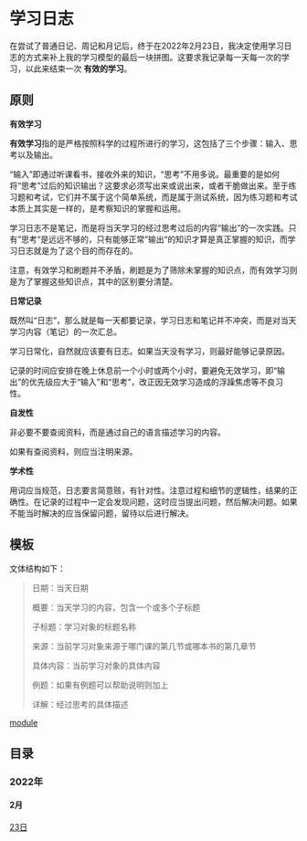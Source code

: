 # 学习日志
在尝试了普通日记、周记和月记后，终于在2022年2月23日，我决定使用学习日志的方式来补上我的学习模型的最后一块拼图。这要求我记录每一天每一次的学习，以此来结束一次 **有效的学习**。

## 原则

**有效学习**

**有效学习**指的是严格按照科学的过程所进行的学习，这包括了三个步骤：输入、思考以及输出。

“输入”即通过听课看书，接收外来的知识，“思考”不用多说。最重要的是如何将“思考”过后的知识输出？这要求必须写出来或说出来，或者干脆做出来。至于练习题和考试，它们并不属于这个简单系统，而是属于测试系统，因为练习题和考试本质上其实是一样的，是考察知识的掌握和运用。

学习日志不是笔记，而是将当天学习的经过思考过后的内容“输出”的一次实践。只有”思考“是远远不够的，只有能够正常”输出“的知识才算是真正掌握的知识，而学习日志就是为了这个目的而存在的。

注意，有效学习和刷题并不矛盾，刷题是为了筛除未掌握的知识点，而有效学习则是为了掌握这些知识点，其中的区别要分清楚。

**日常记录**

既然叫“日志”，那么就是每一天都要记录，学习日志和笔记并不冲突，而是对当天学习内容（笔记）的一次汇总。

学习日常化，自然就应该要有日志。如果当天没有学习，则最好能够记录原因。

记录的时间应安排在晚上休息前一个小时或两个小时，要避免无效学习，即“输出”的优先级应大于“输入”和“思考”，改正因无效学习造成的浮躁焦虑等不良习性。

**自发性**

非必要不要查阅资料，而是通过自己的语言描述学习的内容。

如果有查阅资料，则应当注明来源。

**学术性**

用词应当规范，日志要言简意赅，有针对性。注意过程和细节的逻辑性，结果的正确性。在记录的过程中一定会发现问题，这时应当提出问题，然后解决问题。如果不能当时解决的应当保留问题，留待以后进行解决。

## 模板

文体结构如下：

> 日期：当天日期
>
> 概要：当天学习的内容，包含一个或多个子标题
>
> 子标题：学习对象的标题名称
>
> 来源：当前学习对象来源于哪门课的第几节或哪本书的第几章节
>
> 具体内容：当前学习对象的具体内容
>
> 例题：如果有例题可以帮助说明则加上
>
> 详解：经过思考的具体描述

[module](module.md)

## 目录

### 2022年

#### 2月

[23日](2022/02/23.md)
